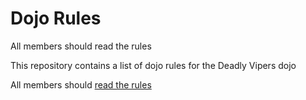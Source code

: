 Dojo Rules
==========

All members should read the rules

This repository contains a list of dojo rules for the Deadly Vipers dojo

All members should [read the rules](https://github.com/deadlyvipers)
